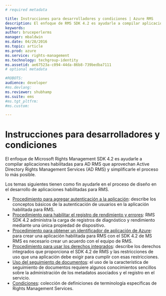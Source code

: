 ```yaml
---
# required metadata

title: Instrucciones para desarrolladores y condiciones | Azure RMS
description: El enfoque de RMS SDK 4.2 es ayudarle a compilar aplicaciones habilitadas para AD RMS que aprovechan la protección de la información de AD RMS y simplificarle el proceso lo más posible.
keywords:
author: bruceperlerms
manager: mbaldwin
ms.date: 04/28/2016
ms.topic: article
ms.prod: azure
ms.service: rights-management
ms.technology: techgroup-identity
ms.assetid: ae67523a-c094-44da-86b8-739bedba7111
# optional metadata

#ROBOTS:
audience: developer
#ms.devlang:
ms.reviewer: shubhamp
ms.suite: ems
#ms.tgt_pltfrm:
#ms.custom:

---
```


# Instrucciones para desarrolladores y condiciones
El enfoque de Microsoft Rights Management SDK 4.2 es ayudarle a compilar aplicaciones habilitadas para AD RMS que aprovechan Active Directory Rights Management Services (AD RMS) y simplificarle el proceso lo más posible.

Los temas siguientes tienen como fin ayudarle en el proceso de diseño en el desarrollo de aplicaciones habilitadas para RMS.

- [Procedimiento para agregar autenticación a la aplicación](authentication-integration.md): describe los conceptos básicos de la autenticación de usuarios en la aplicación habilitada para RMS.
- [Procedimiento para habilitar el registro de rendimiento y errores](enabling-logging.md): RMS SDK 4.2 administra la carga de registros de diagnóstico y rendimiento mediante una única propiedad de dispositivo.
- [Procedimiento para obtener un identificador de aplicación de Azure](application-id.md): para crear una aplicación habilitada para RMS con el SDK 4.2 de MS RMS es necesario crear un acuerdo con el equipo de RMS.
- [Procedimiento para usar los derechos integrados](built-in-rights-usage-restriction-reference.md): describe los derechos integrados que proporciona el SDK 4.2 de RMS y las restricciones de uso que una aplicación debe exigir para cumplir con esas restricciones.
- [Uso del seguimiento de documentos](how-to-use-document-tracking.md): el uso de la característica de seguimiento de documentos requiere algunos conocimientos sencillos sobre la administración de los metadatos asociados y el registro en el servicio.
- [Condiciones](terms.md): colección de definiciones de terminología específicas de Rights Management Services.

 

 

 


<!--HONumber=Apr16_HO4-->


